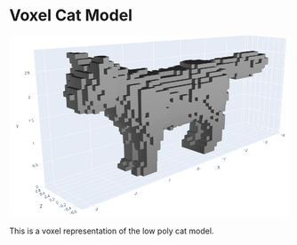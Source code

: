 # Voxel Cat Model

![alt text](model.png)

This is a voxel representation of the low poly cat model.
